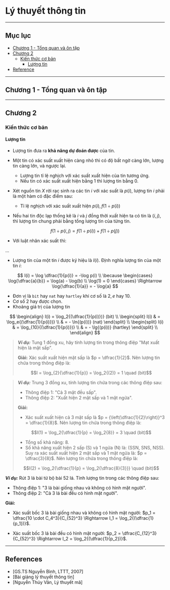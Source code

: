 
# Lý thuyết thông tin

---

## Mục lục

- [Chương 1 - Tổng quan và ôn tập](#chapter-1)
- [Chương 2](#chapter-2)
    - [Kiến thức cơ bản](#kiến-thức-cơ-bản)
        - [Lượng tin](#lượng-tin)
- [Reference](#references)

---

## Chương 1 - Tổng quan và ôn tập

---

## Chương 2

### Kiến thức cơ bản

#### Lượng tin

- Lượng tin đưa ra **khả năng dự đoán được** của tin.
- Một tin có xác suất xuất hiện càng nhỏ thì có độ bất ngờ càng lớn, lượng tin càng lớn, và ngược lại.
    
    - Lượng tin tỉ lệ nghịch với xác suất xuất hiện của tin tương ứng.
    - Nếu tin có xác suất xuất hiện bằng $1$ thì lượng tin bằng $0$.

- Xét nguồn tin $X$ rời rạc sinh ra các tin $i$ với xác suất là $p(i)$, lượng tin $i$ phải là một hàm có đặc điểm sau:

    - Tỉ lệ nghịch với xác suất xuất hiện $p(i), f(1 \div p(i))$

- Nếu hai tin độc lạp thống kê là $i$ và $j$ đồng thời xuất hiện ta có tin là $(i, j)$, thì lượng tin chung phải bằng tổng lượng tin của từng tin.

$$f(1 \div p(i, j) = f(1 \div p(i)) + f(1 \div p(j))$$

- Với luật nhân xác suất thì:

...

- Lượng tin của một tin $i$ được ký hiệu là $I(i)$. Định nghĩa lượng tin của một tin $i$:

$$
I(i) = \log \dfrac{1}{p(i)} = -\log p(i) \\
\because
\begin{cases}
\log{\dfrac{a}{b}} = \log(a) - \log(b) \\
\log(1) = 0
\end{cases}
\Rightarrow
\log{\dfrac{1}{a}} = - \log{a}
$$

- Đơn vị là `bit` hay `nat` hay `hartley` khi cơ số là $2, e$ hay $10$.
- Cơ số $2$ hay được chọn.
- Khoảng giá trị của lượng tin

$$
\begin{align}
I(i) = \log_2{(\dfrac{1}{p(i)})} (bit) \\
\begin{split}
I(i) & = \log_e{(\dfrac{1}{p(i)})} \\
& = - \ln{(p(i))} (nat)
\end{split} \\
\begin{split}
I(i) & = \log_{10}{(\dfrac{1}{p(i)})} \\
& = - \lg{(p(i))} (hartley)
\end{split} \\
\end{align}
$$

> ***Ví dụ:*** Tung $1$ đồng xu, hãy tính lượng tin trong thông điệp "Mạt xuất hiện là mặt sấp".
>
> **Giải:** Xác suất xuất hiện mặt sấp là $p = \dfrac{1}{2}$. Nên lượng tin chứa trong thông điệp là:
> 
> $$I = \log_{2}{\dfrac{1}{p}} = \log_2{(2)} = 1 \quad (bit)$$

> ***Ví dụ:*** Trung $3$ đồng xu, tính lượng tin chứa trong các thông điệp sau:
> 
> - Thông điệp $1$: "Cả $3$ mặt đều sấp".
> - Thông điệp $2$: "Xuất hiện $2$ mặt sấp và $1$ mặt ngửa".
> 
> **Giải:**
> 
> - Xác suất xuất hiện cả $3$ mặt sấp là $p = {\left(\dfrac{1}{2}\right)}^3 = \dfrac{1}{8}$. Nên lượng tin chứa trong thông điệp là:
> 
> $$I(1) = \log_2{\dfrac{1}{p} = \log_2{8}} = 3 \quad (bit)$$
> 
> - Tổng số khả năng: $8$.
> - Số khả năng xuất hiện $2$ sấp (S) và $1$ ngửa (N) là: (SSN, SNS, NSS). Suy ra xác suất xuất hiện $2$ mặt sấp và $1$ mặt ngửa là: $p = \dfrac{3}{8}$. Nên lượng tin chứa trong thông điệp là:
> 
> $$I(2) = \log_2{\dfrac{1}{p} = \log_2{\dfrac{8}{3}}} \quad (bit)$$

***Ví dụ:*** Rút $3$ lá bài từ bộ bài $52$ lá. Tính lượng tin trong các thông điệp sau:

- Thông điệp $1$: "$3$ lá bài giống nhau và không có hình mặt người".
- Thông điệp $2$: "Cả $3$ lá bài đều có hình mặt người".

**Giải:**

- Xác suất bốc $3$ lá bài giống nhau và không có hình mặt người: $p_1 = \dfrac{10 \cdot C_4^3}{C_{52}^3} \Rightarrow I_1 = \log_2{(\dfrac{1}{p_1})}$.

- Xác suất bốc $3$ lá bài đều có hình mặt người: $p_2 = \dfrac{C_{12}^3}{C_{52}^3} \Rightarrow I_2 = \log_2{(\dfrac{1}{p_2})}$.









---

## References

- [GS.TS Nguyễn Bình, LTTT, 2007]
- [Bài giảng lý thuyết thông tin]
- [Nguyễn Thúy Vân, Lý thuyết mã]

